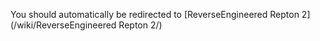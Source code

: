 You should automatically be redirected to [ReverseEngineered Repton 2](/wiki/ReverseEngineered Repton 2/)
